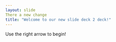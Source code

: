 ```yaml
---
layout: slide
There a new change
title: "Welcome to our new slide deck 2 deck!"
---
```


Use the right arrow to begin!
